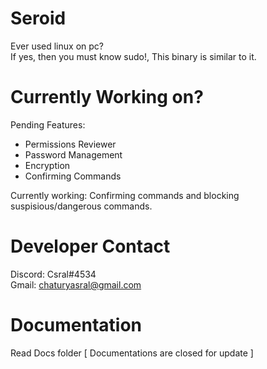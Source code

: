 # Seroid

Ever used linux on pc?  
If yes, then you must know sudo!, This binary is similar to it. 

# Currently Working on?

Pending Features:

* Permissions Reviewer
* Password Management
* Encryption 
* Confirming Commands


Currently working: Confirming commands and blocking suspisious/dangerous commands.

# Developer Contact

Discord: Csral#4534  
Gmail: chaturyasral@gmail.com

# Documentation

Read Docs folder [ Documentations are closed for update ]
